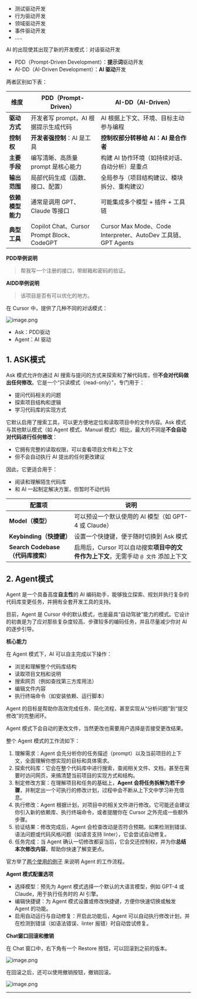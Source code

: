 - 测试驱动开发
- 行为驱动开发
- 领域驱动开发
- 事件驱动开发
- .....

AI 的出现使其出现了新的开发模式：对话驱动开发

- PDD（Prompt-Driven Development）：**提示词**驱动开发
- AI-DD（AI-Driven Development）：**AI 驱动**开发

两者区别如下表：

| 维度             | PDD（Prompt-Driven）                       | AI-DD（AI-Driven）                                           |
| ---------------- | ------------------------------------------ | ------------------------------------------------------------ |
| **驱动方式**     | 开发者写 prompt，AI 根据提示生成代码       | AI 根据上下文、环境、目标主动参与编程                        |
| **控制权**       | **开发者强控制**：AI 是工具                | **控制权部分转移给 AI：AI 是合作者**                         |
| **主要手段**     | 编写清晰、高质量 prompt 是核心能力         | 构建 AI 协作环境（如持续对话、自动分析）是重点               |
| **输出范围**     | 局部代码生成（函数、接口、配置）           | 全局参与（项目结构建议、模块拆分、重构建议）                 |
| **依赖模型能力** | 通常是调用 GPT、Claude 等接口              | 可能集成多个模型 + 插件 + 工具链                             |
| **典型工具**     | Copilot Chat、Cursor Prompt Block、CodeGPT | Cursor Max Mode、Code Interpreter、AutoDev 工具链、GPT Agents |

**PDD举例说明**

>帮我写一个注册的接口，带邮箱和密码的验证。


**AIDD举例说明**

>该项目是否有可以优化的地方。


在 Cursor 中，提供了几种不同的对话模式：

![image.png](https://picgo-1300696809.cos.ap-beijing.myqcloud.com/20251009150242895.png)


- Ask：PDD驱动
- Agent：AI 驱动

## 1. ASK模式

Ask 模式允许你通过 AI 搜索与提问的方式来探索和了解代码库，但**不会对代码做出任何修改**。它是一个“只读模式（read-only）”，专门用于：

- 提问代码相关的问题
- 探索项目结构和逻辑
- 学习代码库的实现方式

它默认启用了搜索工具，可以更方便地定位和读取项目中的文件内容。Ask 模式与其他默认模式（如 Agent 模式、Manual 模式）相比，最大的不同是**不会自动对代码进行任何修改**：

- 它拥有完整的读取权限，可以查看项目文件和上下文
- 但不会自动执行 AI 提出的任何更改建议

因此，它更适合用于：

- 阅读和理解陌生代码库
- 和 AI 一起制定解决方案，但暂时不动代码



| 配置项                            | 说明                                                         |
| --------------------------------- | ------------------------------------------------------------ |
| **Model（模型）**                 | 可以预设一个默认使用的 AI 模型（如 GPT-4 或 Claude）         |
| **Keybinding（快捷键）**          | 设置一个快捷键，便于随时切换到 Ask 模式                      |
| **Search Codebase（代码库搜索）** | 启用后，Cursor 可以自动搜索**项目中的文件作为上下文**，无需手动 `@ 文件` 添加上下文 |



## 2. Agent模式

Agent 是一个具备高度**自主性**的 AI 编码助手，能够独立探索、规划并执行复杂的代码库变更任务，并拥有全套开发工具的支持。

目前，Agent 是 Cursor 中的默认模式，也是最具“自动驾驶”能力的模式。它设计的初衷是为了应对那些复杂度较高、步骤较多的编码任务，并且尽量减少你对 AI 的逐步引导。



**核心能力**

在 Agent 模式下，AI 可以自主完成以下操作：

- 浏览和理解整个代码库结构
- 读取项目文档和说明
- 搜索网页（例如查找第三方库用法）
- 编辑文件内容
- 执行终端命令（如安装依赖、运行脚本）

Agent 的目标是帮助你高效完成任务、简化流程，甚至实现从“分析问题”到“提交修改”的完整闭环。

Agent 模式下会自动的更改文件，当然更改也需要用户选择是否接受更改结果。

整个 Agent 模式的工作流如下：

1. 理解需求：Agent 会先分析你的任务描述（prompt）以及当前项目的上下文，全面理解你想实现的目标和具体需求。
2. 探索代码库：它会在整个代码库中进行搜索，查阅相关文件、文档，甚至在需要时访问网页，来搞清楚当前项目的实现方式和结构。
3. 制定修改方案：在理解项目和任务的基础上，**Agent 会将任务拆解为若干步骤**，并制定出一个可执行的修改计划，过程中会不断从上下文中学习补充信息。
4. 执行修改：Agent 根据计划，对项目中的相关文件进行修改。它可能还会建议你引入新的依赖库、执行终端命令，或者提醒你在 Cursor 之外完成一些额外步骤。
5. 验证结果：修改完成后，Agent 会检查改动是否符合预期。如果检测到错误、语法问题或代码风格问题（如语言支持 linter），它会尝试自动修复。
6. 任务完成：当 Agent 确认一切修改都妥当后，它会交还控制权，并为你**总结本次修改内容**，帮助你快速了解变更点。



官方举了[两个使用的例子](https://docs.cursor.com/chat/agent#example-use-cases) 来说明 Agent 的工作流程。



**Agent 模式配置选项**

- 选择模型：预先为 Agent 模式选择一个默认的大语言模型，例如 GPT-4 或 Claude，用于执行任务时的 AI 引擎。
- 编辑快捷键：为 Agent 模式设置或修改快捷键，方便你快速切换或触发 Agent 的功能。
- 启用自动运行与自动修复：开启此功能后，Agent 可以自动执行修改计划，并在检测到错误（如语法错误、linter 报错）时自动尝试修复。



**Chat窗口回滚和撤销**

在 Chat 窗口中，右下角有一个 Restore 按钮，可以回滚到之前的版本。

![image.png](https://picgo-1300696809.cos.ap-beijing.myqcloud.com/20251009150255602.png)


在回滚之后，还可以使用撤销按钮，撤销回滚。

![image.png](https://picgo-1300696809.cos.ap-beijing.myqcloud.com/20251009150313702.png)


---